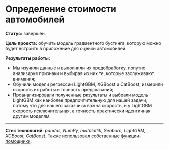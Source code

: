# Определение стоимости автомобилей

**Статус:** завершён.

**Цель проекта:** обучить модель градиентного бустинга, которую можно будет встроить в приложение для оценки автомобилей.

**Результаты работы:**
   - Мы изучили данные и выполнили их предобработку, попутно анализируя признаки и выбирая из них те, которые заслуживают внимания;
   - Обучили модели регрессии LightGBM, XGBoost и CatBoost, измерили скорость их работы и точность предсказаний;
   - Проанализировали полученные ркзультаты и выбрали модель LightGBM как наиболее предпочтительную для нашей задачи, потому что для нашего заказчика важна скорость, и у LightGBM скорость исключительная, а точность практически идентичная другим моделям.
   
---

**Стек технологий**: *pandas, NumPy, matplotlib, Seaborn, LightGBM, XGBoost, CatBoost*. Также использовал собственные [функции-помощники](https://github.com/IvanRychkov/toads).
